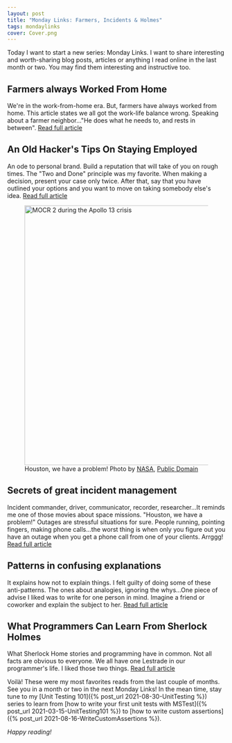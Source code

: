 ```yaml
---
layout: post
title: "Monday Links: Farmers, Incidents & Holmes"
tags: mondaylinks
cover: Cover.png
---
```


Today I want to start a new series: Monday Links. I want to share interesting and worth-sharing blog posts, articles or anything I read online in the last month or two. You may find them interesting and instructive too.

## Farmers always Worked From Home

We're in the work-from-home era. But, farmers have always worked from home. This article states we all got the work-life balance wrong. Speaking about a farmer neighbor..."He does what he needs to, and rests in between". [Read full article](https://piszek.com/2021/07/26/farmers-work-from-home/)

## An Old Hacker's Tips On Staying Employed

An ode to personal brand. Build a reputation that will take of you on rough times. The "Two and Done" principle was my favorite. When making a decision, present your case only twice. After that, say that you have outlined your options and you want to move on taking somebody else's idea. [Read full article](https://madned.substack.com/p/an-old-hackers-tips-on-staying-employed)

<figure>
<img src="https://upload.wikimedia.org/wikipedia/commons/thumb/c/c0/Apollo_13_Mailbox_at_Mission_Control.jpg/640px-Apollo_13_Mailbox_at_Mission_Control.jpg" alt="MOCR 2 during the Apollo 13 crisis" width="600" />

<figcaption>Houston, we have a problem! Photo by <a rel="nofollow" href="http://spaceflight.nasa.gov/gallery/images/apollo/apollo13/html/s70-35013.html">NASA</a>, <a href="https://commons.wikimedia.org/w/index.php?curid=6641252">Public Domain</a></figcaption>
</figure>

## Secrets of great incident management

Incident commander, driver, communicator, recorder, researcher...It reminds me one of those movies about space missions. "Houston, we have a problem!" Outages are stressful situations for sure. People running, pointing fingers, making phone calls...the worst thing is when only you figure out you have an outage when you get a phone call from one of your clients. Arrggg! [Read full article](https://bitfieldconsulting.com/blog/got-game-secrets-of-great-incident-management)

## Patterns in confusing explanations

It explains how not to explain things. I felt guilty of doing some of these anti-patterns. The ones about analogies, ignoring the whys...One piece of advise I liked was to write for one person in mind. Imagine a friend or coworker and explain the subject to her. [Read full article](https://jvns.ca/blog/confusing-explanations/)

## What Programmers Can Learn From Sherlock Holmes

What Sherlock Home stories and programming have in common. Not all facts are obvious to everyone. We all have one Lestrade in our programmer's life. I liked those two things. [Read full article](https://codingtofreedom.com/what-programmers-can-learn-from-sherlock-holmes/)

Voilà! These were my most favorites reads from the last couple of months. See you in a month or two in the next Monday Links! In the mean time, stay tune to my [Unit Testing 101]({% post_url 2021-08-30-UnitTesting %}) series to learn from [how to write your first unit tests with MSTest]({% post_url 2021-03-15-UnitTesting101 %}) to [how to write custom assertions]({% post_url 2021-08-16-WriteCustomAssertions %}).

_Happy reading!_